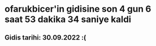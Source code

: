 # ofarukbicer'in gidisine son 4 gun 6 saat 53 dakika 34 saniye kaldi

## Gidis tarihi: 30.09.2022 :(